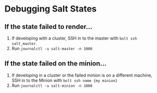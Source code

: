 # Debugging Salt States

## If the state failed to render...

1. If developing with a cluster, SSH in to the master with `bolt ssh salt_master`.
2. Run `journalctl -u salt-master -n 1000`

## If the state failed on the minion...

1. If developing in a cluster or the failed minion is on a different machine, SSH in to the Minion with `bolt ssh name {my minion}`
2. Run `journalctl -u salt-minion -n 1000`

